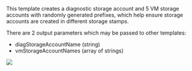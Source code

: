 This template creates a diagnostic storage account and 5 VM storage accounts with randomly generated prefixes, which help ensure storage accounts are created in different storage stamps.

There are 2 output parameters which may be passed to other templates:

+ diagStorageAccountName (string)
+ vmStorageAccountNames (array of strings)

<a href="https://portal.azure.com/#create/Microsoft.Template/uri/https%3A%2F%2Fraw.githubusercontent.com%2Fapulliam%2FModularARM%2Fmaster%2Fstorage%2Fstorage.json" target="_blank">
     <img src="http://azuredeploy.net/deploybutton.png"/>
</a>
